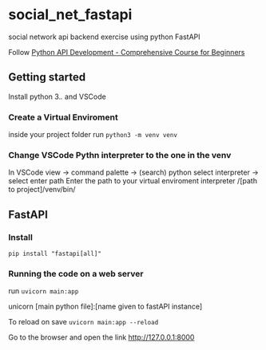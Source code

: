 # social_net_fastapi
social network api backend exercise using python FastAPI

Follow [Python API Development - Comprehensive Course for Beginners](https://www.youtube.com/watch?v=0sOvCWFmrtA&t=46973s)

## Getting started

Install python 3.*.* and VSCode
 
### Create a Virtual Enviroment

inside your project folder run ```python3 -m venv venv```

### Change VSCode Pythn interpreter to the one in the venv

In VSCode
view -> command palette -> (search) python select interpreter -> select enter path
Enter the path to your virtual enviroment interpreter /[path to project]/venv/bin/


## FastAPI

### Install
```pip install "fastapi[all]"```

### Running the code on a web server

run
```uvicorn main:app```

unicorn [main python file]:[name given to fastAPI instance]

To reload on save
```uvicorn main:app --reload```

Go to the browser and open the link http://127.0.0.1:8000 